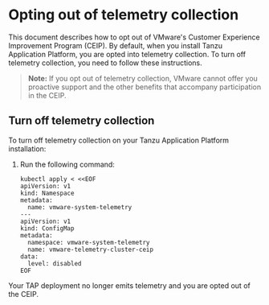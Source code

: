 # Opting out of telemetry collection

This document describes how to opt out of VMware's Customer Experience Improvement Program (CEIP).
By default, when you install Tanzu Application Platform, you are opted into telemetry collection. 
To turn off telemetry collection, you need to follow these instructions.

>**Note:** If you opt out of telemetry collection, VMware cannot offer you proactive support and the other benefits that accompany participation in the CEIP.

## Turn off telemetry collection

To turn off telemetry collection on your Tanzu Application Platform installation:

1. Run the following command: 

    ```
    kubectl apply < <<EOF
    apiVersion: v1
    kind: Namespace
    metadata:
      name: vmware-system-telemetry
    ---
    apiVersion: v1
    kind: ConfigMap
    metadata:
      namespace: vmware-system-telemetry
      name: vmware-telemetry-cluster-ceip 
    data:
      level: disabled
    EOF
    ```


Your TAP deployment no longer emits telemetry and you are opted out of the CEIP.
